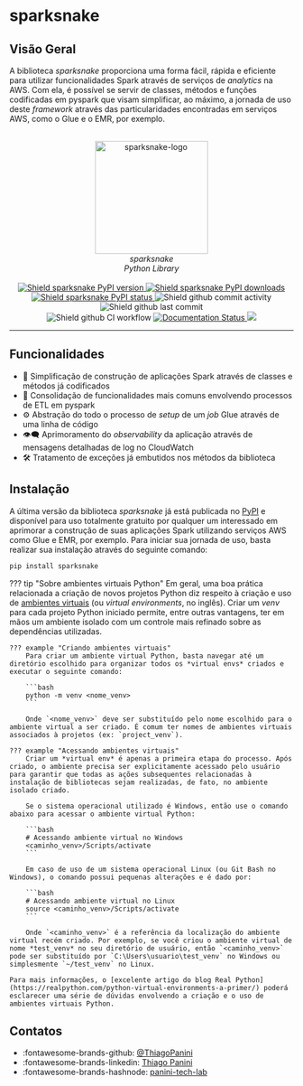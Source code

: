 # sparksnake

## Visão Geral

A biblioteca *sparksnake* proporciona uma forma fácil, rápida e eficiente para utilizar funcionalidades Spark através de serviços de *analytics* na AWS. Com ela, é possível se servir de classes, métodos e funções codificadas em pyspark que visam simplificar, ao máximo, a jornada de uso deste *framework* através das particularidades encontradas em serviços AWS, como o Glue e o EMR, por exemplo.


<div align="center">
    <br><img src="https://github.com/ThiagoPanini/sparksnake/blob/feature/lib-full-refactor/docs/assets/imgs/logo.png?raw=true" alt="sparksnake-logo" width=200 height=200>
</div>

<div align="center">
    <i>sparksnake<br>
    Python Library</i>
</div>

<div align="center">  
  <br>
  <a href="https://pypi.org/project/sparksnake/">
    <img src="https://img.shields.io/pypi/v/sparksnake?color=purple" alt="Shield sparksnake PyPI version">
  </a>

  <a href="https://pypi.org/project/sparksnake/">
    <img src="https://img.shields.io/pypi/dm/sparksnake?color=purple" alt="Shield sparksnake PyPI downloads">
  </a>

  <a href="https://pypi.org/project/sparksnake/">
    <img src="https://img.shields.io/pypi/status/sparksnake?color=purple" alt="Shield sparksnake PyPI status">
  </a>
  
  <img src="https://img.shields.io/github/commit-activity/m/ThiagoPanini/sparksnake?color=purple" alt="Shield github commit activity">
  
  <img src="https://img.shields.io/github/last-commit/ThiagoPanini/sparksnake?color=purple" alt="Shield github last commit">

  <br>
  
  <img src="https://img.shields.io/github/actions/workflow/status/ThiagoPanini/sparksnake/ci-main.yml?label=ci" alt="Shield github CI workflow">

  <a href='https://sparksnake.readthedocs.io/pt/latest/?badge=latest'>
    <img src='https://readthedocs.org/projects/sparksnake/badge/?version=latest' alt='Documentation Status' />
  </a>

  <a href="https://codecov.io/gh/ThiagoPanini/sparksnake" > 
    <img src="https://codecov.io/gh/ThiagoPanini/sparksnake/branch/main/graph/badge.svg?token=zSdFO9jkD8"/> 
  </a>

</div>

___

## Funcionalidades

- 🤖 Simplificação de construção de aplicações Spark através de classes e métodos já codificados
- 🌟 Consolidação de funcionalidades mais comuns envolvendo processos de ETL em pyspark
- ⚙️ Abstração do todo o processo de *setup* de um *job* Glue através de uma linha de código
- 👁️‍🗨️ Aprimoramento do *observability* da aplicação através de mensagens detalhadas de log no CloudWatch
- 🛠️ Tratamento de exceções já embutidos nos métodos da biblioteca


## Instalação

A última versão da biblioteca *sparksnake* já está publicada no [PyPI](https://pypi.org/project/sparksnake/) e disponível para uso totalmente gratuito por qualquer um interessado em aprimorar a construção de suas aplicações Spark utilizando serviços AWS como Glue e EMR, por exemplo. Para iniciar sua jornada de uso, basta realizar sua instalação através do seguinte comando:

```bash
pip install sparksnake
```

??? tip "Sobre ambientes virtuais Python"
    Em geral, uma boa prática relacionada a criação de novos projetos Python diz respeito à criação e uso de [ambientes virtuais](https://docs.python.org/3/library/venv.html) (ou *virtual environments*, no inglês). Criar um *venv* para cada projeto Python iniciado permite, entre outras vantagens, ter em mãos um ambiente isolado com um controle mais refinado sobre as dependências utilizadas.

    ??? example "Criando ambientes virtuais"
        Para criar um ambiente virtual Python, basta navegar até um diretório escolhido para organizar todos os *virtual envs* criados e executar o seguinte comando:

        ```bash
        python -m venv <nome_venv>
        ```

        Onde `<nome_venv>` deve ser substituído pelo nome escolhido para o ambiente virtual a ser criado. É comum ter nomes de ambientes virtuais associados à projetos (ex: `project_venv`).

    ??? example "Acessando ambientes virtuais"
        Criar um *virtual env* é apenas a primeira etapa do processo. Após criado, o ambiente precisa ser explicitamente acessado pelo usuário para garantir que todas as ações subsequentes relacionadas à instalação de bibliotecas sejam realizadas, de fato, no ambiente isolado criado.
        
        Se o sistema operacional utilizado é Windows, então use o comando abaixo para acessar o ambiente virtual Python:

        ```bash
        # Acessando ambiente virtual no Windows
        <caminho_venv>/Scripts/activate
        ```

        Em caso de uso de um sistema operacional Linux (ou Git Bash no Windows), o comando possui pequenas alterações e é dado por:

        ```bash
        # Acessando ambiente virtual no Linux
        source <caminho_venv>/Scripts/activate
        ```

        Onde `<caminho_venv>` é a referência da localização do ambiente virtual recém criado. Por exemplo, se você criou o ambiente virtual de nome *test_venv* no seu diretório de usuário, então `<caminho_venv>` pode ser substituído por `C:\Users\usuario\test_venv` no Windows ou simplesmente `~/test_venv` no Linux.
    
    Para mais informações, o [excelente artigo do blog Real Python](https://realpython.com/python-virtual-environments-a-primer/) poderá esclarecer uma série de dúvidas envolvendo a criação e o uso de ambientes virtuais Python.


## Contatos

- :fontawesome-brands-github: [@ThiagoPanini](https://github.com/ThiagoPanini)
- :fontawesome-brands-linkedin: [Thiago Panini](https://www.linkedin.com/in/thiago-panini/)
- :fontawesome-brands-hashnode: [panini-tech-lab](https://panini.hashnode.dev/)

